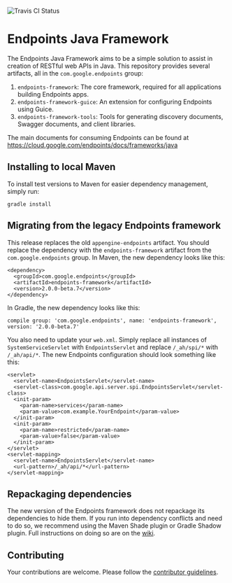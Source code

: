 ![Travis CI Status](https://travis-ci.org/cloudendpoints/endpoints-java.svg)

# Endpoints Java Framework

The Endpoints Java Framework aims to be a simple solution to assist in creation
of RESTful web APIs in Java. This repository provides several artifacts, all
in the `com.google.endpoints` group:

1.  `endpoints-framework`: The core framework, required for all applications
    building Endpoints apps.
2.  `endpoints-framework-guice`: An extension for configuring Endpoints using
    Guice.
3.  `endpoints-framework-tools`: Tools for generating discovery documents,
    Swagger documents, and client libraries.

The main documents for consuming Endpoints can be found at
https://cloud.google.com/endpoints/docs/frameworks/java

## Installing to local Maven

To install test versions to Maven for easier dependency management, simply run:

    gradle install

## Migrating from the legacy Endpoints framework

This release replaces the old `appengine-endpoints` artifact. You should replace
the dependency with the `endpoints-framework` artifact from the
`com.google.endpoints` group. In Maven, the new dependency looks like this:

    <dependency>
      <groupId>com.google.endpoints</groupId>
      <artifactId>endpoints-framework</artifactId>
      <version>2.0.0-beta.7</version>
    </dependency>

In Gradle, the new dependency looks like this:

    compile group: 'com.google.endpoints', name: 'endpoints-framework', version: '2.0.0-beta.7'

You also need to update your `web.xml`. Simply replace all instances of
`SystemServiceServlet` with `EndpointsServlet` and replace `/_ah/spi/*` with
`/_ah/api/*`. The new Endpoints configuration should look something like this:

    <servlet>
      <servlet-name>EndpointsServlet</servlet-name>
      <servlet-class>com.google.api.server.spi.EndpointsServlet</servlet-class>
      <init-param>
        <param-name>services</param-name>
        <param-value>com.example.YourEndpoint</param-value>
      </init-param>
      <init-param>
        <param-name>restricted</param-name>
        <param-value>false</param-value>
      </init-param>
    </servlet>
    <servlet-mapping>
      <servlet-name>EndpointsServlet</servlet-name>
      <url-pattern>/_ah/api/*</url-pattern>
    </servlet-mapping>

## Repackaging dependencies

The new version of the Endpoints framework does not repackage its dependencies
to hide them. If you run into dependency conflicts and need to do so, we
recommend using the Maven Shade plugin or Gradle Shadow plugin. Full
instructions on doing so are on the [wiki][1].

## Contributing

Your contributions are welcome. Please follow the [contributor
guidelines](/CONTRIBUTING.md).

[1]: https://github.com/cloudendpoints/endpoints-java/wiki/Vendoring-dependencies
